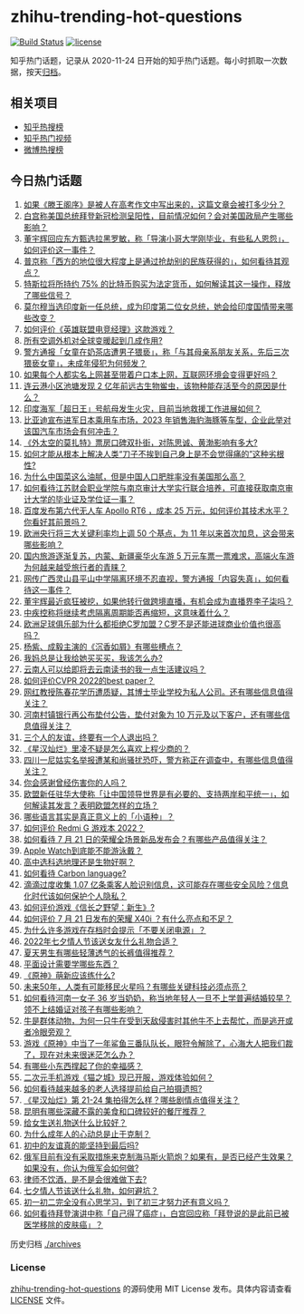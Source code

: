 # zhihu-trending-hot-questions

[![Build Status](https://github.com/justjavac/zhihu-trending-hot-questions/workflows/ci/badge.svg?branch=master)](https://github.com/justjavac/zhihu-trending-hot-questions/actions)
[![license](https://img.shields.io/github/license/justjavac/zhihu-trending-hot-questions)](https://github.com/justjavac/zhihu-trending-hot-questions/blob/master/LICENSE)

知乎热门话题，记录从 2020-11-24 日开始的知乎热门话题。每小时抓取一次数据，按天[归档](./archives)。

## 相关项目

- [知乎热搜榜](https://github.com/justjavac/zhihu-trending-top-search)
- [知乎热门视频](https://github.com/justjavac/zhihu-trending-hot-video)
- [微博热搜榜](https://github.com/justjavac/weibo-trending-hot-search)

## 今日热门话题

<!-- BEGIN -->
<!-- 最后更新时间 Fri Jul 22 2022 02:07:31 GMT+0800 (China Standard Time) -->

1. [如果《滕王阁序》是被人在高考作文中写出来的，这篇文章会被打多少分？](https://www.zhihu.com/question/387760431)
1. [白宫称美国总统拜登新冠检测呈阳性，目前情况如何？会对美国政局产生哪些影响？](https://www.zhihu.com/question/544609823)
1. [董宇辉回应东方甄选拉黑罗敏，称「导演小哥大学刚毕业，有些私人恩怨」，如何评价这一事件？](https://www.zhihu.com/question/544136036)
1. [普京称「西方的地位很大程度上是通过抢劫别的民族获得的」，如何看待其观点？](https://www.zhihu.com/question/544541207)
1. [特斯拉将所持约 75% 的比特币购买为法定货币，如何解读其这一操作，释放了哪些信号？](https://www.zhihu.com/question/544504642)
1. [莫尔穆当选印度新一任总统，成为印度第二位女总统，她会给印度国情带来哪些改变？](https://www.zhihu.com/question/544590611)
1. [如何评价《英雄联盟电竞经理》这款游戏？](https://www.zhihu.com/question/522650402)
1. [所有空调外机对全球变暖起到几成作用?](https://www.zhihu.com/question/541970921)
1. [警方通报「女童在奶茶店遭男子猥亵」，称「与其母亲系朋友关系，先后三次猥亵女童」，未成年侵犯为何频发？](https://www.zhihu.com/question/544339131)
1. [如果每个人都实名上网甚至带着户口本上网，互联网环境会变得更好吗？](https://www.zhihu.com/question/544511615)
1. [连云港小区池塘发现 2 亿年前远古生物鲎虫，该物种能存活至今的原因是什么？](https://www.zhihu.com/question/544469074)
1. [印度海军「超日王」号航母发生火灾，目前当地救援工作进展如何？](https://www.zhihu.com/question/544517788)
1. [比亚迪宣布进军日本乘用车市场，2023 年销售海豹海豚等车型，企业此举对该国汽车市场会有何冲击？](https://www.zhihu.com/question/544533752)
1. [《外太空的莫扎特》票房口碑双扑街，对陈思诚、黄渤影响有多大?](https://www.zhihu.com/question/543852604)
1. [如何才能从根本上解决人类“刀子不挨到自己身上是不会觉得痛的”这种劣根性?](https://www.zhihu.com/question/544426684)
1. [为什么中国菜这么油腻，但是中国人口肥胖率没有美国那么高？](https://www.zhihu.com/question/39870793)
1. [如何看待江苏财会职业学院与南京审计大学实行联合培养，可直接获取南京审计大学的毕业证及学位证一事？](https://www.zhihu.com/question/544565074)
1. [百度发布第六代无人车 Apollo RT6 ，成本 25 万元，如何评价其技术水平？你看好其前景吗？](https://www.zhihu.com/question/544507994)
1. [欧洲央行将三大关键利率均上调 50 个基点，为 11 年以来首次加息，这会带来哪些影响？](https://www.zhihu.com/question/544593329)
1. [国内旅游逐渐复苏，内蒙、新疆豪华火车游 5 万元车票一票难求，高端火车游为何越来越受旅行者的青睐？](https://www.zhihu.com/question/543879302)
1. [网传广西灵山县平山中学隔离环境不忍直视，警方通报「内容失真」，如何看待这一事件？](https://www.zhihu.com/question/544357172)
1. [董宇辉最近疯狂被挖，如果他转行做跨境直播，有机会成为直播界李子柒吗？](https://www.zhihu.com/question/544334419)
1. [中疾控称将继续考虑隔离周期能否再缩短，这意味着什么？](https://www.zhihu.com/question/544572973)
1. [欧洲足球俱乐部为什么都拒绝C罗加盟？C罗不是还能进球商业价值也很高吗？](https://www.zhihu.com/question/544426940)
1. [杨紫、成毅主演的《沉香如屑》有哪些槽点？](https://www.zhihu.com/question/544426003)
1. [我妈总是让我给她买买买，我该怎么办?](https://www.zhihu.com/question/363053192)
1. [云南人可以给即将去云南读书的我一点生活建议吗？](https://www.zhihu.com/question/544091543)
1. [如何评价CVPR 2022的best paper？](https://www.zhihu.com/question/538874119)
1. [网红教授陈春花学历遭质疑，其博士毕业学校为私人公司。还有哪些信息值得关注？](https://www.zhihu.com/question/544511862)
1. [河南村镇银行再公布垫付公告，垫付对象为 10 万元及以下客户，还有哪些信息值得关注？](https://www.zhihu.com/question/544479056)
1. [三个人的友谊，终要有一个人退出吗？](https://www.zhihu.com/question/544349474)
1. [《星汉灿烂》里凌不疑是怎么喜欢上程少商的？](https://www.zhihu.com/question/542485344)
1. [四川一尼姑实名举报遭某和尚骚扰恐吓，警方称正在调查中，有哪些信息值得关注？](https://www.zhihu.com/question/544403008)
1. [你会感谢曾经伤害你的人吗？](https://www.zhihu.com/question/395652120)
1. [欧盟新任驻华大使称「让中国领导世界是有必要的、支持两岸和平统一」，如何解读其发言？表明欧盟怎样的立场？](https://www.zhihu.com/question/544404658)
1. [哪些语言其实是真正意义上的「小语种」？](https://www.zhihu.com/question/544360488)
1. [如何评价 Redmi G 游戏本 2022？](https://www.zhihu.com/question/544289006)
1. [如何看待 7 月 21 日的荣耀全场景新品发布会？有哪些产品值得关注？](https://www.zhihu.com/question/544552198)
1. [Apple Watch到底能不能游泳戴？](https://www.zhihu.com/question/543957111)
1. [高中选科选地理还是生物好啊？](https://www.zhihu.com/question/543776650)
1. [如何看待 Carbon language?](https://www.zhihu.com/question/544289143)
1. [滴滴过度收集 1.07 亿条乘客人脸识别信息，这可能存在哪些安全风险？信息化时代该如何保护个人隐私？](https://www.zhihu.com/question/544535710)
1. [如何评价游戏《信长之野望：新生》?](https://www.zhihu.com/question/451730539)
1. [如何评价 7 月 21 日发布的荣耀 X40i ？有什么亮点和不足？](https://www.zhihu.com/question/544488597)
1. [为什么许多游戏在存档时会提示「不要关闭电源」？](https://www.zhihu.com/question/469514688)
1. [2022年七夕情人节该送女友什么礼物合适？](https://www.zhihu.com/question/542490576)
1. [夏天男生有哪些轻薄透气的长裤值得推荐？](https://www.zhihu.com/question/42157534)
1. [平面设计需要学哪些东西？](https://www.zhihu.com/question/310619732)
1. [《原神》萌新应该练什么?](https://www.zhihu.com/question/544306916)
1. [未来50年，人类有可能移民火星吗？有哪些关键科技必须点亮？](https://www.zhihu.com/question/543890429)
1. [如何看待河南一女子 36 岁当奶奶，称当地年轻人一旦不上学普遍结婚较早？领不上结婚证对孩子有哪些影响？](https://www.zhihu.com/question/544419129)
1. [牛是群体动物，为何一只牛在受到天敌侵害时其他牛不上去帮忙，而是逃开或者冷眼旁观？](https://www.zhihu.com/question/543230974)
1. [游戏《原神》中当了一年鲨鱼三番队队长，眼狩令解除了，心海大人把我们裁了，现在对未来很迷茫怎么办？](https://www.zhihu.com/question/486558975)
1. [有哪些小东西撑起了你的幸福感？](https://www.zhihu.com/question/508451278)
1. [二次元手机游戏《猫之城》现已开服，游戏体验如何？](https://www.zhihu.com/question/544304752)
1. [如何看待越来越多的老人选择提前给自己拍摄遗照?](https://www.zhihu.com/question/544412009)
1. [《星汉灿烂》第 21-24 集拍得怎么样？哪些剧情点值得关注？](https://www.zhihu.com/question/544389901)
1. [昆明有哪些深藏不露的美食和口碑较好的餐厅推荐？](https://www.zhihu.com/question/31210048)
1. [给女生送礼物送什么比较好？](https://www.zhihu.com/question/26693586)
1. [为什么成年人的心动总是止于克制？](https://www.zhihu.com/question/456727845)
1. [初中的友谊真的能坚持到最后吗?](https://www.zhihu.com/question/543839330)
1. [俄军目前有没有采取措施来克制海马斯火箭炮？如果有，是否已经产生效果？如果没有，你认为俄军会如何做?](https://www.zhihu.com/question/544186691)
1. [律师不饮酒，是不是会很难做下去?](https://www.zhihu.com/question/36436122)
1. [七夕情人节该送什么礼物，如何避坑？](https://www.zhihu.com/question/542860526)
1. [初一初二完全没有心思学习，到了初三才努力还有意义吗？](https://www.zhihu.com/question/544538995)
1. [如何看待拜登演讲中称「自己得了癌症」，白宫回应称「拜登说的是此前已被医学移除的皮肤癌」？](https://www.zhihu.com/question/544515282)

<!-- END -->

历史归档 [./archives](./archives)

### License

[zhihu-trending-hot-questions](https://github.com/justjavac/zhihu-trending-hot-questions)
的源码使用 MIT License 发布。具体内容请查看 [LICENSE](./LICENSE) 文件。
